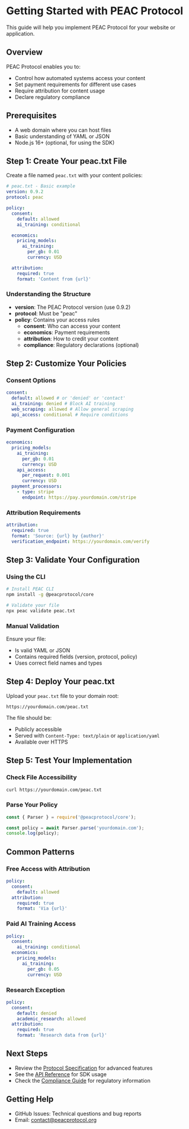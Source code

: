 # Getting Started with PEAC Protocol

This guide will help you implement PEAC Protocol for your website or application.

## Overview

PEAC Protocol enables you to:

- Control how automated systems access your content
- Set payment requirements for different use cases
- Require attribution for content usage
- Declare regulatory compliance

## Prerequisites

- A web domain where you can host files
- Basic understanding of YAML or JSON
- Node.js 16+ (optional, for using the SDK)

## Step 1: Create Your peac.txt File

Create a file named `peac.txt` with your content policies:

```yaml
# peac.txt - Basic example
version: 0.9.2
protocol: peac

policy:
  consent:
    default: allowed
    ai_training: conditional

  economics:
    pricing_models:
      ai_training:
        per_gb: 0.01
        currency: USD

  attribution:
    required: true
    format: 'Content from {url}'
```

### Understanding the Structure

- **version**: The PEAC Protocol version (use 0.9.2)
- **protocol**: Must be "peac"
- **policy**: Contains your access rules
  - **consent**: Who can access your content
  - **economics**: Payment requirements
  - **attribution**: How to credit your content
  - **compliance**: Regulatory declarations (optional)

## Step 2: Customize Your Policies

### Consent Options

```yaml
consent:
  default: allowed # or 'denied' or 'contact'
  ai_training: denied # Block AI training
  web_scraping: allowed # Allow general scraping
  api_access: conditional # Require conditions
```

### Payment Configuration

```yaml
economics:
  pricing_models:
    ai_training:
      per_gb: 0.01
      currency: USD
    api_access:
      per_request: 0.001
      currency: USD
  payment_processors:
    - type: stripe
      endpoint: https://pay.yourdomain.com/stripe
```

### Attribution Requirements

```yaml
attribution:
  required: true
  format: 'Source: {url} by {author}'
  verification_endpoint: https://yourdomain.com/verify
```

## Step 3: Validate Your Configuration

### Using the CLI

```bash
# Install PEAC CLI
npm install -g @peacprotocol/core

# Validate your file
npx peac validate peac.txt
```

### Manual Validation

Ensure your file:

- Is valid YAML or JSON
- Contains required fields (version, protocol, policy)
- Uses correct field names and types

## Step 4: Deploy Your peac.txt

Upload your `peac.txt` file to your domain root:

```
https://yourdomain.com/peac.txt
```

The file should be:

- Publicly accessible
- Served with `Content-Type: text/plain` or `application/yaml`
- Available over HTTPS

## Step 5: Test Your Implementation

### Check File Accessibility

```bash
curl https://yourdomain.com/peac.txt
```

### Parse Your Policy

```javascript
const { Parser } = require('@peacprotocol/core');

const policy = await Parser.parse('yourdomain.com');
console.log(policy);
```

## Common Patterns

### Free Access with Attribution

```yaml
policy:
  consent:
    default: allowed
  attribution:
    required: true
    format: 'Via {url}'
```

### Paid AI Training Access

```yaml
policy:
  consent:
    ai_training: conditional
  economics:
    pricing_models:
      ai_training:
        per_gb: 0.05
        currency: USD
```

### Research Exception

```yaml
policy:
  consent:
    default: denied
    academic_research: allowed
  attribution:
    required: true
    format: 'Research data from {url}'
```

## Next Steps

- Review the [Protocol Specification](../spec.md) for advanced features
- See the [API Reference](api-reference.md) for SDK usage
- Check the [Compliance Guide](compliance-guide.md) for regulatory information

## Getting Help

- GitHub Issues: Technical questions and bug reports
- Email: contact@peacprotocol.org
